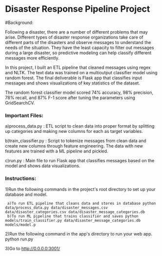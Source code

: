 # Disaster Response Pipeline Project

#Background:

Following a disaster, there are a number of different problems that may arise. Different types of disaster response organizations take care of different parts of the disasters and observe messages to understand the needs of the situation. They have the least capacity to filter out messages during a large disaster, so predictive modeling can help classify different messages more efficiently.

In this project, I built an ETL pipeline that cleaned messages using regex and NLTK. The text data was trained on a multioutput classifier model using random forest. The final deliverable is Flask app that classifies input messages and shows visualizations of key statistics of the dataset.

The random forest classifier model scored 74% accuracy, 98% precision, 78% recall, and 87% F-1 score after tuning the parameters using GridSearchCV.

### Important Files:

 a)process_data.py : ETL script to clean data into proper format by splitting up categories and making new columns for each as target variables.

 b)train_classifier.py : Script to tokenize messages from clean data and create new columns through feature engineering. The data with new features are trained with a ML pipeline and pickled.

 c)run.py : Main file to run Flask app that classifies messages based on the model and shows data visualizations.

### Instructions:

1)Run the following commands in the project's root directory to set up your database and model.

     a)To run ETL pipeline that cleans data and stores in database python data/process_data.py data/disaster_messages.csv      data/disaster_categories.csv data/disaster_message_categories.db
     b)To run ML pipeline that trains classifier and saves python models/train_classifier.py data/disaster_message_categories.db models/model.p

2)Run the following command in the app's directory to run your web app. python run.py

3)Go to http://0.0.0.0:3001/
